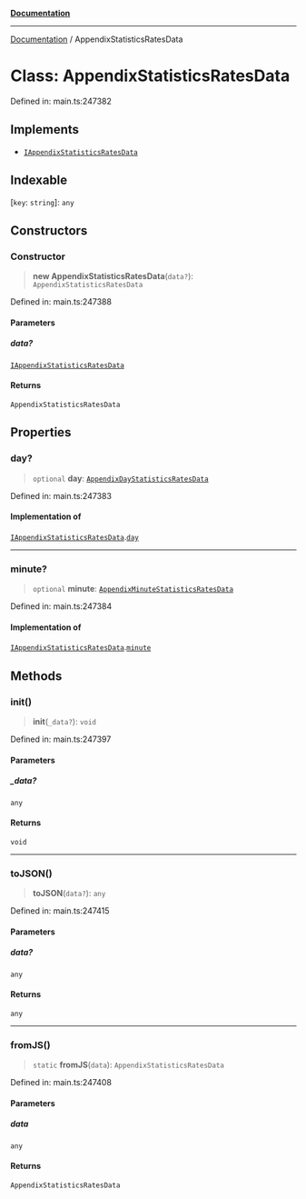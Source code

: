 [**Documentation**](../README.md)

***

[Documentation](../README.md) / AppendixStatisticsRatesData

# Class: AppendixStatisticsRatesData

Defined in: main.ts:247382

## Implements

- [`IAppendixStatisticsRatesData`](../interfaces/IAppendixStatisticsRatesData.md)

## Indexable

\[`key`: `string`\]: `any`

## Constructors

### Constructor

> **new AppendixStatisticsRatesData**(`data?`): `AppendixStatisticsRatesData`

Defined in: main.ts:247388

#### Parameters

##### data?

[`IAppendixStatisticsRatesData`](../interfaces/IAppendixStatisticsRatesData.md)

#### Returns

`AppendixStatisticsRatesData`

## Properties

### day?

> `optional` **day**: [`AppendixDayStatisticsRatesData`](AppendixDayStatisticsRatesData.md)

Defined in: main.ts:247383

#### Implementation of

[`IAppendixStatisticsRatesData`](../interfaces/IAppendixStatisticsRatesData.md).[`day`](../interfaces/IAppendixStatisticsRatesData.md#day)

***

### minute?

> `optional` **minute**: [`AppendixMinuteStatisticsRatesData`](AppendixMinuteStatisticsRatesData.md)

Defined in: main.ts:247384

#### Implementation of

[`IAppendixStatisticsRatesData`](../interfaces/IAppendixStatisticsRatesData.md).[`minute`](../interfaces/IAppendixStatisticsRatesData.md#minute)

## Methods

### init()

> **init**(`_data?`): `void`

Defined in: main.ts:247397

#### Parameters

##### \_data?

`any`

#### Returns

`void`

***

### toJSON()

> **toJSON**(`data?`): `any`

Defined in: main.ts:247415

#### Parameters

##### data?

`any`

#### Returns

`any`

***

### fromJS()

> `static` **fromJS**(`data`): `AppendixStatisticsRatesData`

Defined in: main.ts:247408

#### Parameters

##### data

`any`

#### Returns

`AppendixStatisticsRatesData`
